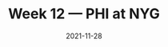 ---
layout: game
title: Week 12 — PHI at NYG
season: 2021
game_id: 2021_12_PHI_NYG
week: 12
date: 2021-11-28
home_team: NYG
away_team: PHI
final_home: 13
final_away: 7
pbp_url: /assets/data/pbp/2021/2021_12_PHI_NYG.csv.gz
---